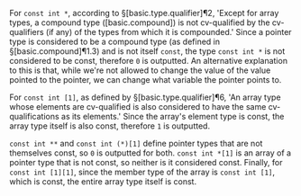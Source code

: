 For `const int *`, according to §[basic.type.qualifier]¶2, 'Except for array types, a compound type ([basic.compound]) is not cv-qualified by the cv-qualifiers (if any) of the types from which it is compounded.' Since a pointer type is considered to be a compound type (as defined in §[basic.compound]¶1.3) and is not itself `const`, the type `const int *` is not considered to be const, therefore `0` is outputted. An alternative explanation to this is that, while we're not allowed to change the value of the value pointed to the pointer, we can change what variable the pointer points to.

For `const int [1]`, as defined by §[basic.type.qualifier]¶6, 'An array type whose elements are cv-qualified is also considered to have the same cv-qualifications as its elements.' Since the array's element type is const, the array type itself is also const, therefore `1` is outputted.

`const int **` and `const int (*)[1]` define pointer types that are not themselves const, so `0` is outputted for both. `const int *[1]` is an array of a pointer type that is not const, so neither is it considered const. Finally, for `const int [1][1]`, since the member type of the array is `const int [1]`, which is const, the entire array type itself is const.